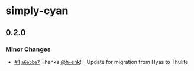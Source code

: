 # simply-cyan

## 0.2.0

### Minor Changes

- [#1](https://github.com/h-enk/simply-cyan/pull/1) [`a6ebbe7`](https://github.com/h-enk/simply-cyan/commit/a6ebbe797f6c2b5fe843febca3e1f73412a189ef) Thanks [@h-enk](https://github.com/h-enk)! - Update for migration from Hyas to Thulite
